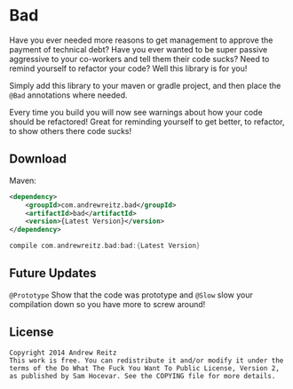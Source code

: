 # Bad

Have you ever needed more reasons to get management to approve the payment of technical debt? Have you ever wanted to
be super passive aggressive to your co-workers and tell them their code sucks? Need to remind yourself to refactor your
code? Well this library is for you!

Simply add this library to your maven or gradle project, and then place the `@Bad` annotations where needed.

Every time you build you will now see warnings about how your code should be refactored! Great for reminding yourself
to get better, to refactor, to show others there code sucks!

## Download

Maven:

```xml
<dependency>
    <groupId>com.andrewreitz.bad</groupId>
    <artifactId>bad</artifactId>
    <version>{Latest Version}</version>
</dependency>
```

```groovy
compile com.andrewreitz.bad:bad:{Latest Version}
```

## Future Updates
`@Prototype` Show that the code was prototype and `@Slow` slow your compilation down so you have more to screw around!

## License

    Copyright 2014 Andrew Reitz
    This work is free. You can redistribute it and/or modify it under the
    terms of the Do What The Fuck You Want To Public License, Version 2,
    as published by Sam Hocevar. See the COPYING file for more details.
